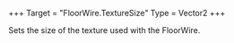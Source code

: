 +++
Target = "FloorWire.TextureSize"
Type = Vector2
+++

Sets the size of the texture used with the FloorWire.